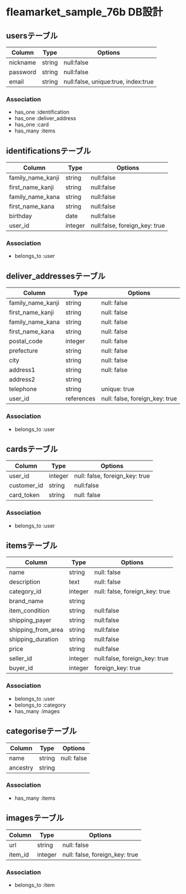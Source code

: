 
# fleamarket_sample_76b DB設計


## usersテーブル

|Column|Type|Options|
|------|----|-------|
|nickname|string|null:false|
|password|string|null:false|
|email|string|null:false, unique:true, index:true|

### Association
- has_one :identification
- has_one :deliver_address
- has_one :card
- has_many :items

## identificationsテーブル
|Column|Type|Options|
|------|----|-------|
|family_name_kanji|string|null:false|
|first_name_kanji|string|null:false|
|family_name_kana|string|null:false|
|first_name_kana|string|null:false|
|birthday|date|null:false|
|user_id|integer|null:false, foreign_key: true|

### Association
- belongs_to :user

## deliver_addressesテーブル

|Column|Type|Options|
|------|----|-------|
|family_name_kanji|string|null: false|
|first_name_kanji|string|null: false|
|family_name_kana|string|null: false|
|first_name_kana|string|null: false|
|postal_code|integer|null: false|
|prefecture|string|null: false|
|city|string|null: false|
|address1|string|null: false|
|address2|string| |
|telephone|string|unique: true|
|user_id|references|null: false, foreign_key: true|

### Association
- belongs_to :user

## cardsテーブル

|Column|Type|Options|
|------|----|-------|
|user_id|integer|null: false, foreign_key: true|
|customer_id|string|null:false|
|card_token|string|null: false|

### Association
- belongs_to :user

## itemsテーブル

|Column|Type|Options|
|------|----|-------|
|name|string|null: false|
|description|text|null: false|
|category_id|integer|null: false, foreign_key: true|
|brand_name|string||
|item_condition|string|null:false|
|shipping_payer|string|null:false|
|shipping_from_area|string|null:false|
|shipping_duration|string|null:false|
|price|string|null:false|
|seller_id|integer|null:false, foreign_key: true|
|buyer_id|integer|foreign_key: true|

### Association
- belongs_to :user
- belongs_to :category
- has_many :images

## categoriseテーブル

|Column|Type|Options|
|------|----|-------|
|name|string|null: false|
|ancestry|string||

### Association
- has_many :items

## imagesテーブル

|Column|Type|Options|
|------|----|-------|
|url|string|null: false|
|item_id|integer|null: false, foreign_key: true|

### Association
- belongs_to :item
